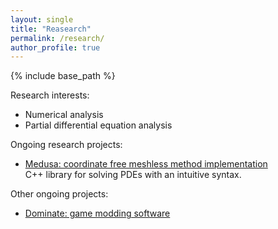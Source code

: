 ```yaml
---
layout: single
title: "Reasearch"
permalink: /research/
author_profile: true
---
```


{% include base_path %}

Research interests:
- Numerical analysis
- Partial differential equation analysis

Ongoing research projects:
- [Medusa: coordinate free meshless method implementation](http://e6.ijs.si/medusa/)
    <br>C++ library for solving PDEs with an intuitive syntax.

Other ongoing projects:
- [Dominate: game modding software](https://dominate.solutions/)

